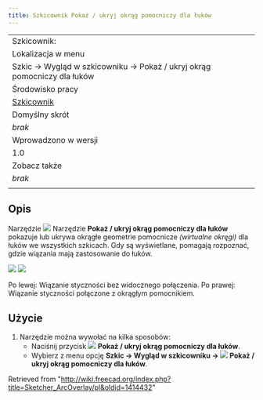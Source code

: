 ```yaml
---
title: Szkicownik Pokaż / ukryj okrąg pomocniczy dla łuków
---
```

|  |
| --- |
| Szkicownik: |
| Lokalizacja w menu |
| Szkic → Wygląd w szkicowniku → Pokaż / ukryj okrąg pomocniczy dla łuków |
| Środowisko pracy |
| [Szkicownik](/Sketcher_Workbench/pl "Sketcher Workbench/pl") |
| Domyślny skrót |
| *brak* |
| Wprowadzono w wersji |
| 1.0 |
| Zobacz także |
| *brak* |
|  |

## Opis

Narzędzie ![](/images/Sketcher_ArcOverlay.svg) Narzędzie **Pokaż / ukryj okrąg pomocniczy dla łuków** pokazuje lub ukrywa okrągłe geometrie pomocnicze *(wirtualne okręgi)* dla łuków we wszystkich szkicach. Gdy są wyświetlane, pomagają rozpoznać, gdzie wiązania mają zastosowanie do łuków.

![](/images/Sketcher_ArcOverlayExample-1.png) ![](/images/Sketcher_ArcOverlayExample-2.png)

Po lewej: Wiązanie styczności bez widocznego połączenia. Po prawej: Wiązanie styczności połączone z okrągłym pomocnikiem.

## Użycie

1. Narzędzie można wywołać na kilka sposobów:
   * Naciśnij przycisk ![](/images/Sketcher_ArcOverlay.svg) **Pokaż / ukryj okrąg pomocniczy dla łuków**.
   * Wybierz z menu opcję **Szkic → Wygląd w szkicowniku → ![](/images/Sketcher_ArcOverlay.svg) Pokaż / ukryj okrąg pomocniczy dla łuków**.

Retrieved from "<http://wiki.freecad.org/index.php?title=Sketcher_ArcOverlay/pl&oldid=1414432>"
